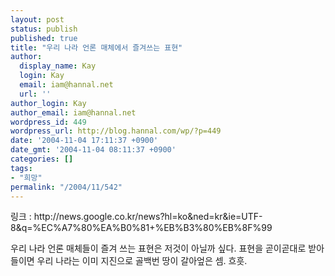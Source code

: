 ```yaml
---
layout: post
status: publish
published: true
title: "우리 나라 언론 매체에서 즐겨쓰는 표현"
author:
  display_name: Kay
  login: Kay
  email: iam@hannal.net
  url: ''
author_login: Kay
author_email: iam@hannal.net
wordpress_id: 449
wordpress_url: http://blog.hannal.com/wp/?p=449
date: '2004-11-04 17:11:37 +0900'
date_gmt: '2004-11-04 08:11:37 +0900'
categories: []
tags:
- "희망"
permalink: "/2004/11/542"
---
```

<p>링크 : http://news.google.co.kr/news?hl=ko&ned=kr&ie=UTF-8&q=%EC%A7%80%EA%B0%81+%EB%B3%80%EB%8F%99</p>
<p>우리 나라 언론 매체들이 즐겨 쓰는 표현은 저것이 아닐까 싶다. 표현을 곧이곧대로 받아들이면 우리 나라는 이미 지진으로 골백번 땅이 갈아엎은 셈. 흐흣.</p>
